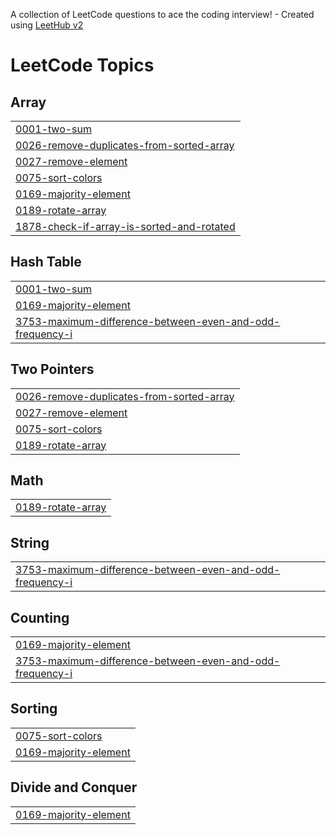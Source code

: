 A collection of LeetCode questions to ace the coding interview! - Created using [LeetHub v2](https://github.com/arunbhardwaj/LeetHub-2.0)
<!---LeetCode Topics Start-->
# LeetCode Topics
## Array
|  |
| ------- |
| [0001-two-sum](https://github.com/amiiitabh/LeetPy/tree/master/0001-two-sum) |
| [0026-remove-duplicates-from-sorted-array](https://github.com/amiiitabh/LeetPy/tree/master/0026-remove-duplicates-from-sorted-array) |
| [0027-remove-element](https://github.com/amiiitabh/LeetPy/tree/master/0027-remove-element) |
| [0075-sort-colors](https://github.com/amiiitabh/LeetPy/tree/master/0075-sort-colors) |
| [0169-majority-element](https://github.com/amiiitabh/LeetPy/tree/master/0169-majority-element) |
| [0189-rotate-array](https://github.com/amiiitabh/LeetPy/tree/master/0189-rotate-array) |
| [1878-check-if-array-is-sorted-and-rotated](https://github.com/amiiitabh/LeetPy/tree/master/1878-check-if-array-is-sorted-and-rotated) |
## Hash Table
|  |
| ------- |
| [0001-two-sum](https://github.com/amiiitabh/LeetPy/tree/master/0001-two-sum) |
| [0169-majority-element](https://github.com/amiiitabh/LeetPy/tree/master/0169-majority-element) |
| [3753-maximum-difference-between-even-and-odd-frequency-i](https://github.com/amiiitabh/LeetPy/tree/master/3753-maximum-difference-between-even-and-odd-frequency-i) |
## Two Pointers
|  |
| ------- |
| [0026-remove-duplicates-from-sorted-array](https://github.com/amiiitabh/LeetPy/tree/master/0026-remove-duplicates-from-sorted-array) |
| [0027-remove-element](https://github.com/amiiitabh/LeetPy/tree/master/0027-remove-element) |
| [0075-sort-colors](https://github.com/amiiitabh/LeetPy/tree/master/0075-sort-colors) |
| [0189-rotate-array](https://github.com/amiiitabh/LeetPy/tree/master/0189-rotate-array) |
## Math
|  |
| ------- |
| [0189-rotate-array](https://github.com/amiiitabh/LeetPy/tree/master/0189-rotate-array) |
## String
|  |
| ------- |
| [3753-maximum-difference-between-even-and-odd-frequency-i](https://github.com/amiiitabh/LeetPy/tree/master/3753-maximum-difference-between-even-and-odd-frequency-i) |
## Counting
|  |
| ------- |
| [0169-majority-element](https://github.com/amiiitabh/LeetPy/tree/master/0169-majority-element) |
| [3753-maximum-difference-between-even-and-odd-frequency-i](https://github.com/amiiitabh/LeetPy/tree/master/3753-maximum-difference-between-even-and-odd-frequency-i) |
## Sorting
|  |
| ------- |
| [0075-sort-colors](https://github.com/amiiitabh/LeetPy/tree/master/0075-sort-colors) |
| [0169-majority-element](https://github.com/amiiitabh/LeetPy/tree/master/0169-majority-element) |
## Divide and Conquer
|  |
| ------- |
| [0169-majority-element](https://github.com/amiiitabh/LeetPy/tree/master/0169-majority-element) |
<!---LeetCode Topics End-->